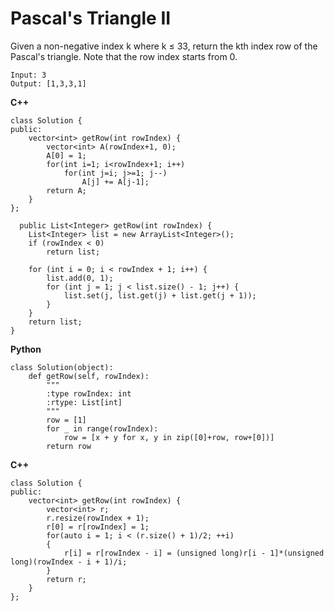 # Pascal's Triangle II  
Given a non-negative index k where k ≤ 33, return the kth index row of the Pascal's triangle.
Note that the row index starts from 0.

```
Input: 3
Output: [1,3,3,1]
```

**C++**
```
class Solution {
public:
    vector<int> getRow(int rowIndex) {
        vector<int> A(rowIndex+1, 0);
        A[0] = 1;
        for(int i=1; i<rowIndex+1; i++)
            for(int j=i; j>=1; j--)
                A[j] += A[j-1];
        return A;
    }
};
```

```
  public List<Integer> getRow(int rowIndex) {
	List<Integer> list = new ArrayList<Integer>();
	if (rowIndex < 0)
		return list;

	for (int i = 0; i < rowIndex + 1; i++) {
		list.add(0, 1);
		for (int j = 1; j < list.size() - 1; j++) {
			list.set(j, list.get(j) + list.get(j + 1));
		}
	}
	return list;
}
```

**Python**
```
class Solution(object):
    def getRow(self, rowIndex):
        """
        :type rowIndex: int
        :rtype: List[int]
        """
        row = [1]
        for _ in range(rowIndex):
            row = [x + y for x, y in zip([0]+row, row+[0])]
        return row
```

**C++**
```
class Solution {
public:
    vector<int> getRow(int rowIndex) {
        vector<int> r;
        r.resize(rowIndex + 1);
        r[0] = r[rowIndex] = 1;
        for(auto i = 1; i < (r.size() + 1)/2; ++i)
        {
            r[i] = r[rowIndex - i] = (unsigned long)r[i - 1]*(unsigned long)(rowIndex - i + 1)/i;
        }
        return r;
    }
};
```










